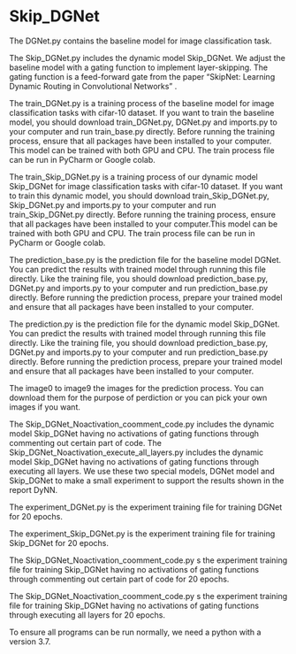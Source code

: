 # Skip_DGNet

The DGNet.py contains the baseline model for image classification task.

The Skip_DGNet.py includes the dynamic model Skip_DGNet. We adjust the baseline model with a gating function to implement layer-skipping. The gating function is a feed-forward gate from the paper “SkipNet: Learning Dynamic Routing in Convolutional Networks” .

The train_DGNet.py is a training process of the baseline model for image classification tasks with cifar-10 dataset. If you want to train the baseline model, you should download train_DGNet.py, DGNet.py and imports.py to your computer and run train_base.py directly. Before running the training process, ensure that all packages have been installed to your computer. This model can be trained with both GPU and CPU. The train process file can be run in PyCharm or Google colab.

The train_Skip_DGNet.py is a training process of our dynamic model Skip_DGNet for image classification tasks with cifar-10 dataset. If you want to train this dynamic model, you should download train_Skip_DGNet.py, Skip_DGNet.py and imports.py to your computer and run train_Skip_DGNet.py directly. Before running the training process, ensure that all packages have been installed to your computer.This model can be trained with both GPU and CPU. The train process file can be run in PyCharm or Google colab.

The prediction_base.py is the prediction file for the baseline model DGNet. You can predict the results with trained model through running this file directly. Like the training file, you should download prediction_base.py, DGNet.py and imports.py to your computer and run prediction_base.py directly. Before running the prediction process, prepare your trained model and ensure that all packages have been installed to your computer.

The prediction.py is the prediction file for the dynamic model Skip_DGNet. You can predict the results with trained model through running this file directly. Like the training file, you should download prediction_base.py, DGNet.py and imports.py to your computer and run prediction_base.py directly. Before running the prediction process, prepare your trained model and ensure that all packages have been installed to your computer.

The image0 to image9 the images for the prediction process. You can download them for the purpose of perdiction or you can pick your own images if you want.

The Skip_DGNet_Noactivation_coomment_code.py includes the dynamic model Skip_DGNet having no activations of gating functions through commenting out certain part of code. The Skip_DGNet_Noactivation_execute_all_layers.py includes the dynamic model Skip_DGNet having no activations of gating functions through executing all layers. We use these two special models, DGNet model and Skip_DGNet to make a small experiment to support the results shown in the report DyNN.

The experiment_DGNet.py is the experiment training file for training DGNet for 20 epochs.

The experiment_Skip_DGNet.py is the experiment training file for training Skip_DGNet for 20 epochs.

The Skip_DGNet_Noactivation_coomment_code.py s the experiment training file for training Skip_DGNet having no activations of gating functions through commenting out certain part of code for 20 epochs.

The Skip_DGNet_Noactivation_coomment_code.py s the experiment training file for training Skip_DGNet having no activations of gating functions through executing all layers for 20 epochs.

To ensure all programs can be run normally, we need a python with a version 3.7.

